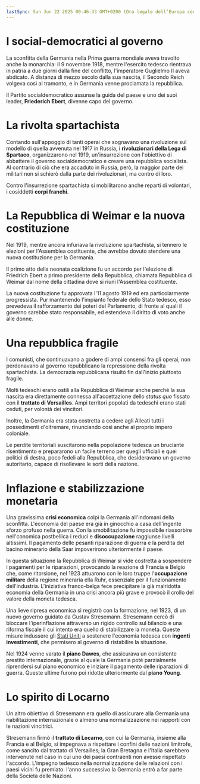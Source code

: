 ```yaml
---
lastSync: Sun Jun 22 2025 00:46:33 GMT+0200 (Ora legale dell’Europa centrale)
---
```

# I social-democratici al governo
La sconfitta della Germania nella Prima guerra mondiale aveva travolto anche la monarchia: il 9 novembre 1918, mentre l'esercito tedesco rientrava in patria a due giorni dalla fine del conflitto, l'imperatore Guglielmo II aveva abdicato. A distanza di mezzo secolo dalla sua nascita, il Secondo Reich volgeva così al tramonto, e in Germania venne proclamata la repubblica.

Il Partito socialdemocratico assunse la guida del paese e uno dei suoi leader, **Friederich Ebert**, divenne capo del governo.

# La rivolta spartachista
Contando sull'appoggio di tanti operai che sognavano una rivoluzione sul modello di quella avvenuta nel 1917 in Russia, i **rivoluzionari della Lega di Spartaco**, organizzarono nel 1919, un'insurrezione con l'obiettivo di abbattere il governo socialdemocratico e creare una repubblica socialista. Al contrario di ciò che era accaduto in Russia, però, la maggior parte dei militari non si schierò dalla parte dei rivoluzionari, ma contro di loro.

Contro l'insurrezione spartachista si mobilitarono anche reparti di volontari, i cosiddetti **corpi franchi**.

# La Repubblica di Weimar e la nuova costituzione
Nel 1919, mentre ancora infuriava la rivoluzione spartachista, si tennero le elezioni per l'Assemblea costituente, che avrebbe dovuto stendere una nuova costituzione per la Germania.

Il primo atto della neonata coalizione fu un accordo per l'elezione di Friedrich Ebert a primo presidente della Repubblica, chiamata Repubblica di Weimar dal nome della cittadina dove si riunì l'Assemblea costituente.

La nuova costituzione fu approvata l'11 agosto 1919 ed era particolarmente progressista. Pur mantenendo l'impianto federale dello Stato tedesco, esso prevedeva il rafforzamento dei poteri del Parlamento, di fronte al quali il governo sarebbe stato responsabile, ed estendeva il diritto di voto anche alle donne.

# Una repubblica fragile
I comunisti, che continuavano a godere di ampi consensi fra gli operai, non perdonavano al governo repubblicano la repressione della rivolta spartachista. La democrazia repubblicana risultò fin dall'inizio piuttosto fragile.

Molti tedeschi erano ostili alla Repubblica di Weimar anche perché la sua nascita era direttamente connessa all'accettazione dello *status quo* fissato con il **trattato di Versailles**. Ampi territori popolati da tedeschi erano stati ceduti, per volontà dei vincitori.

Inoltre, la Germania era stata costretta a cedere agli Alleati tutti i possedimenti d'oltremare, rinunciando così anche al proprio impero coloniale.

Le perdite territoriali suscitarono nella popolazione tedesca un bruciante risentimento e prepararono un facile terreno per quegli ufficiali e quei politici di destra, poco fedeli alla Repubblica, che desideravano un governo autoritario, capace di risollevare le sorti della nazione.

# Inflazione e stabilizzazione monetaria
Una gravissima **crisi economica** colpì la Germania all'indomani della sconfitta. L'economia del paese era già in ginocchio a casa dell'ingente sforzo profuso nella guerra. Con la smobilitazione fu impossibile riassorbire nell'conomica postbellica i reduci e **disoccupazione** raggiunse livelli altissimi. Il pagamento delle pesanti riparazione di guerra e la perdita del bacino minerario della Saar impoverirono ulteriormente il paese.

In questa situazione la Repubblica di Weimar si vide costretta a sospendere i pagamenti per le riparazioni, provocando la reazione di Francia e Belgio che, come ritorsione, nel 1923 attuarono con le loro truppe l'**occupazione militare** della regione mineraria ella Ruhr, essenziale per il funzionamento dell'industria. L'iniziativa franco-belga fece precipitare la già malridotta economia della Germania in una crisi ancora più grave e provocò il crollo del valore della moneta tedesca.

Una lieve ripresa economica si registrò con la formazione, nel 1923, di un nuovo governo guidato da Gustav Stresemann. Stresemann cercò di bloccare l'iperinflazione attraverso un rigido controllo sul bilancio e una riforma fiscale il cui intento era quello di stabilizzare la moneta. Queste misure indussero gli [Stati Uniti](Stati%20Uniti.md) a sostenere l'economia tedesca con **ingenti investimenti**, che permisero al governo di ristabilire la situazione.

Nel 1924 venne varato il **piano Dawes**, che assicurava un consistente prestito internazionale, grazie al quale la Germania poté parzialmente riprendersi sul piano economico e iniziare il pagamento delle riparazioni di guerra. Queste ultime furono poi ridotte ulteriormente dal **piano Young**.

# Lo spirito di Locarno
Un altro obiettivo di Stresemann era quello di assicurare alla Germania una riabilitazione internazionale o almeno una normalizzazione nei rapporti con le nazioni vincitrici.

Stresemann firmò il **trattato di Locarno**, con cui la Germania, insieme alla Francia e al Belgio, si impegnava a rispettare i confini delle nazioni limitrofe, come sancito dal trattato di Versailles; la Gran Bretagna e l'Italia sarebbero intervenute nel caso in cui uno dei paesi contraenti non avesse rispettato l'accordo. L'impegno tedesco nella normalizzazione delle relazioni con i paesi vicini fu premiato: l'anno successivo la Germania entrò a far parte della Società delle Nazioni.